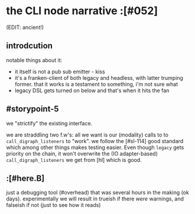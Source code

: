 # the CLI node narrative :[#052]

(EDIT: ancient!)


## introdcution

notable things about it:
  + it itself is not a pub sub emitter - kiss
  + it's a franken-client of both legacy and headless,
      with latter trumping former. that it works is a testament to
      something, i'm not sure what
  + legacy DSL gets turned on below and that's when it hits the fan



## #storypoint-5

we "strictify" the existing interface.

we are straddling two f.w's: all we want is our (modality) calls to to
`call_digraph_listeners` to "work". we follow the [#sl-114] good standard
which among other things makes testing easier. Even though `legacy` gets
priority on the chain, it won't overwrite the (IO adapter-based)
`call_digraph_listeners` we get from [hl] which is good.




## :[#here.B]

just a debugging tool (#overhead) that was several hours in the making
(ok days). experimentally we will result in trueish if there *were* warnings,
and falseish if not (just to see how it reads)
